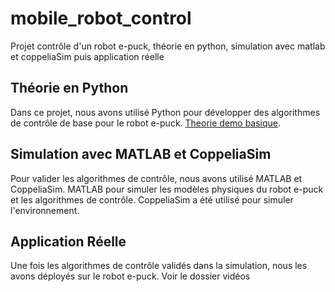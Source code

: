# mobile_robot_control
Projet contrôle d'un robot e-puck, théorie en python, simulation avec matlab et coppeliaSim puis application réelle 

## Théorie en Python
Dans ce projet, nous avons utilisé Python pour développer des algorithmes de contrôle de base pour le robot e-puck. 
 [Theorie demo basique](videos/gif_demo/theorie_epuck_demo.gif).
## Simulation avec MATLAB et CoppeliaSim
Pour valider les algorithmes de contrôle, nous avons utilisé MATLAB et CoppeliaSim. MATLAB pour simuler les modèles physiques du robot e-puck et les algorithmes de contrôle. CoppeliaSim a été utilisé pour simuler l'environnement.

## Application Réelle
Une fois les algorithmes de contrôle validés dans la simulation, nous les avons déployés sur le robot e-puck.
Voir le dossier vidéos